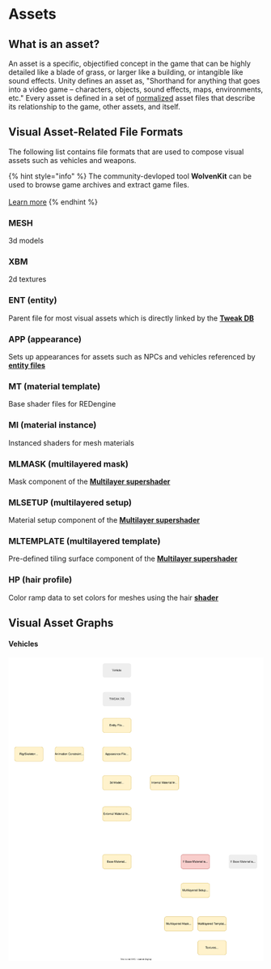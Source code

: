 # Assets

## What is an asset?

An asset is a specific, objectified concept in the game that can be highly detailed like a blade of grass, or larger like a building, or intangible like sound effects. Unity defines an asset as, "Shorthand for anything that goes into a video game – characters, objects, sound effects, maps, environments, etc." Every asset is defined in a set of [normalized](https://en.wikipedia.org/wiki/Database\_normalization) asset files that describe its relationship to the game, other assets, and itself.

## Visual Asset-Related File Formats

The following list contains file formats that are used to compose visual assets such as vehicles and weapons.

{% hint style="info" %}
The community-devloped tool **WolvenKit** can be used to browse game archives and extract game files.\
\
[Learn more](http://localhost:5000/o/-MP5ijqI11FeeX7c8-N8/s/-MP\_ozZVx2gRZUPXkd4r/)
{% endhint %}

### MESH

3d models

### XBM

2d textures

### ENT (entity)

Parent file for most visual assets which is directly linked by the [**Tweak DB**](tweaks.md#what-is-the-tweak-db)

### APP (appearance)

Sets up appearances for assets such as NPCs and vehicles referenced by [**entity files**](assets.md#ent-entity)

### MT (material template)

Base shader files for REDengine

### MI (material instance)

Instanced shaders for mesh materials

### MLMASK (multilayered mask)

Mask component of the [**Multilayer supershader**](../modding-know-how/modding-cyberpunk-2077/materials-how-to-configure-them/multilayered.md)

### MLSETUP (multilayered setup)

Material setup component of the [**Multilayer supershader**](../modding-know-how/modding-cyberpunk-2077/materials-how-to-configure-them/multilayered.md)

### MLTEMPLATE (multilayered template)

Pre-defined tiling surface component of the [**Multilayer supershader**](../modding-know-how/modding-cyberpunk-2077/materials-how-to-configure-them/multilayered.md)

### HP (hair profile)

Color ramp data to set colors for meshes using the hair [**shader**](shaders/)

## Visual Asset Graphs

#### Vehicles

![](<../.gitbook/assets/CP2077 Vehicle Example.svg>)

